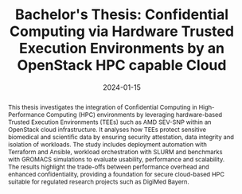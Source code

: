 ---
title: "Bachelor's Thesis: Confidential Computing via Hardware Trusted Execution Environments by an OpenStack HPC capable Cloud"

authors:
  - admin

date: '2024-01-15'
publishDate: '2024-01-20'

publication_types: ['thesis']

publication: University of the Bundeswehr Munich, Department of Computer Science, Institute for Software Technology
publication_short: UniBw M

abstract: >
  This thesis investigates the integration of Confidential Computing in High-Performance Computing (HPC) environments by leveraging hardware-based Trusted Execution Environments (TEEs) such as AMD SEV-SNP within an OpenStack cloud infrastructure. It analyses how TEEs protect sensitive biomedical and scientific data by ensuring security attestation, data integrity and isolation of workloads. The study includes deployment automation with Terraform and Ansible, workload orchestration with SLURM and benchmarks with GROMACS simulations to evaluate usability, performance and scalability. The results highlight the trade-offs between performance overhead and enhanced confidentiality, providing a foundation for secure cloud-based HPC suitable for regulated research projects such as DigiMed Bayern.

summary: >
  Integration of hardware Trusted Execution Environments (AMD SEV-SNP) into an OpenStack HPC cloud, with focus on deployment, attestation, usability and performance benchmarking using biomedical workloads.

tags:
  - Confidential Computing
  - Trusted Execution Environments
  - HPC
  - OpenStack
  - Cloud Security
  - DigiMed Bayern

featured: true

links:
  - type: pdf
    url: "/files/UniBwM_ST23_CC-HWTEE-CLD-HPC-OpenStack_VP.pdf"
  - type: slides
    url: "/files/20230119_BA_Pres_VP.pdf"

image:
  caption: 'Bachelor Thesis at UniBw M, 2024'
  focal_point: 'top'
  preview_only: false

projects:
  - bachelor-thesis
---
